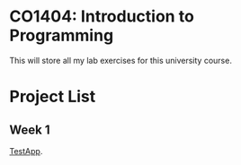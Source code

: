 # CO1404: Introduction to Programming 
This will store all my lab exercises for this university course.<p>

# Project List
## Week 1
<a href="Week1/TestApp">TestApp</a>.